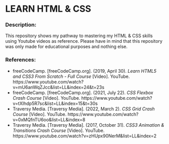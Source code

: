 # LEARN HTML & CSS
<h3>Description:</h3>
<p>This repository shows my pathway to mastering my HTML & CSS skills using Youtube videos as reference. Please have in mind that this repository was only made for educational purposes and nothing else.</p>

<h3>References:</h3>
<ul>
    <li>freeCodeCamp. [freeCodeCamp.org]. (2019, April 30). <em>Learn HTML5 and CSS3 From Scratch - Full Course</em> [Video]. YouTube. <h>https://www.youtube.com/watch?v=mU6anWqZJcc&list=LL&index=24&t=23s</h></li>
    <li>freeCodeCamp. [freeCodeCamp.org]. (2021, July 22). <em>CSS Flexbox Crash Course</em> [Video]. YouTube. <h>https://www.youtube.com/watch?v=tXIhdp5R7sc&list=LL&index=15&t=30s</h></li>
    <li>Traversy Media. [Traversy Media]. (2022, March 2). <em>CSS Grid Crash Course</em> [Video]. YouTube. <h>https://www.youtube.com/watch?v=0xMQfnTU6oo&list=LL&index=8</h></li>
    <li>Traversy Media. [Traversy Media]. (2017, October 31). <em>CSS3 Animation & Transitions Crash Course</em> [Video]. YouTube. <h>https://www.youtube.com/watch?v=zHUpx90NerM&list=LL&index=2</h></li>
</ul>
